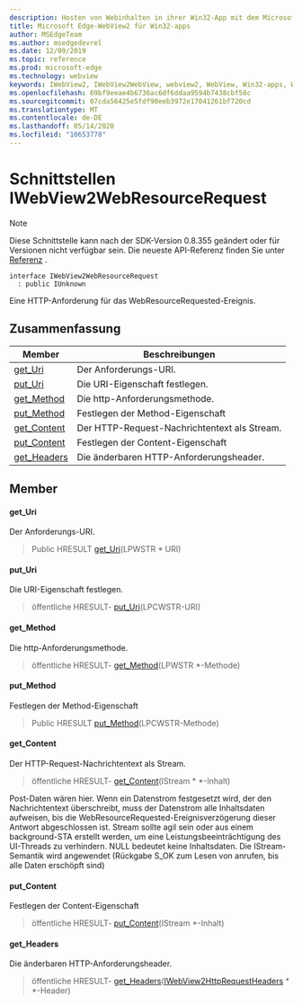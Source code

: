 ```yaml
---
description: Hosten von Webinhalten in ihrer Win32-App mit dem Microsoft Edge WebView2-Steuerelement
title: Microsoft Edge-WebView2 für Win32-apps
author: MSEdgeTeam
ms.author: msedgedevrel
ms.date: 12/09/2019
ms.topic: reference
ms.prod: microsoft-edge
ms.technology: webview
keywords: IWebView2, IWebView2WebView, webview2, WebView, Win32-apps, Win32, Edge
ms.openlocfilehash: 69bf9eeae4b6736ac6df6ddaa9594b7438cbf58c
ms.sourcegitcommit: 07cda56425e5fdf90eeb3972e17041261bf720cd
ms.translationtype: MT
ms.contentlocale: de-DE
ms.lasthandoff: 05/14/2020
ms.locfileid: "10653778"
---
```

# Schnittstellen IWebView2WebResourceRequest 

> [!NOTE]
> Diese Schnittstelle kann nach der SDK-Version 0.8.355 geändert oder für Versionen nicht verfügbar sein. Die neueste API-Referenz finden Sie unter [Referenz](../../../webview2-api-reference.md) .

```
interface IWebView2WebResourceRequest
  : public IUnknown
```

Eine HTTP-Anforderung für das WebResourceRequested-Ereignis.

## Zusammenfassung

 Member                        | Beschreibungen
--------------------------------|---------------------------------------------
[get_Uri](#get_uri) | Der Anforderungs-URI.
[put_Uri](#put_uri) | Die URI-Eigenschaft festlegen.
[get_Method](#get_method) | Die http-Anforderungsmethode.
[put_Method](#put_method) | Festlegen der Method-Eigenschaft
[get_Content](#get_content) | Der HTTP-Request-Nachrichtentext als Stream.
[put_Content](#put_content) | Festlegen der Content-Eigenschaft
[get_Headers](#get_headers) | Die änderbaren HTTP-Anforderungsheader.

## Member

#### get_Uri 

Der Anforderungs-URI.

> Public HRESULT [get_Uri](#get_uri)(LPWSTR * URI)

#### put_Uri 

Die URI-Eigenschaft festlegen.

> öffentliche HRESULT- [put_Uri](#put_uri)(LPCWSTR-URI)

#### get_Method 

Die http-Anforderungsmethode.

> öffentliche HRESULT- [get_Method](#get_method)(LPWSTR *-Methode)

#### put_Method 

Festlegen der Method-Eigenschaft

> Public HRESULT [put_Method](#put_method)(LPCWSTR-Methode)

#### get_Content 

Der HTTP-Request-Nachrichtentext als Stream.

> öffentliche HRESULT- [get_Content](#get_content)(IStream * *-Inhalt)

Post-Daten wären hier. Wenn ein Datenstrom festgesetzt wird, der den Nachrichtentext überschreibt, muss der Datenstrom alle Inhaltsdaten aufweisen, bis die WebResourceRequested-Ereignisverzögerung dieser Antwort abgeschlossen ist. Stream sollte agil sein oder aus einem background-STA erstellt werden, um eine Leistungsbeeinträchtigung des UI-Threads zu verhindern. NULL bedeutet keine Inhaltsdaten. Die IStream-Semantik wird angewendet (Rückgabe S_OK zum Lesen von anrufen, bis alle Daten erschöpft sind)

#### put_Content 

Festlegen der Content-Eigenschaft

> öffentliche HRESULT- [put_Content](#put_content)(IStream *-Inhalt)

#### get_Headers 

Die änderbaren HTTP-Anforderungsheader.

> öffentliche HRESULT- [get_Headers](#get_headers)([IWebView2HttpRequestHeaders](IWebView2HttpRequestHeaders.md) * *-Header)

